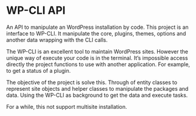 # WP-CLI API

An API to manipulate an WordPress installation by code. This project is an interface to WP-CLI. It manipulate the core, plugins, themes, options and another data wrapping with the CLI calls.

The WP-CLI is an excellent tool to maintain WordPress sites. However the unique way of execute your code is in the terminal. It’s impossible access directly the project functions to use with another application. For example, to get a status of a plugin.

The objective of the project is solve this. Through of entity classes to represent site objects and helper classes to manipulate the packages and data. Using the WP-CLI as background to get the data and execute tasks.

For a while, this not support multisite installation.
